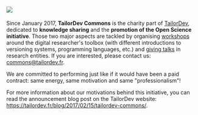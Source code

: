 # ![](https://commons.tailordev.fr/assets/TailorDev-commons-logo.png)

Since January 2017, **TailorDev Commons** is the charity part of [TailorDev](https://tailordev.fr/), dedicated to **knowledge sharing** and the **promotion of the Open Science initiative**. Those two major aspects are tackled by organising [workshops](/software-carpentry/past-workshops.md) around the digital researcher's toolbox (with different introductions to versioning systems, programming languages, etc.) and [giving talks](/conferences/past-talks.md) in research entities. If you are interested, please contact us: [commons@tailordev.fr](mailto:commons@tailordev.fr).

We are committed to performing just like if it would have been a paid contract: same energy, same motivation and same "professionalism"!

For more information about our motivations behind this initiative, you can read the announcement blog post on the TailorDev website: https://tailordev.fr/blog/2017/02/15/tailordev-commons/.